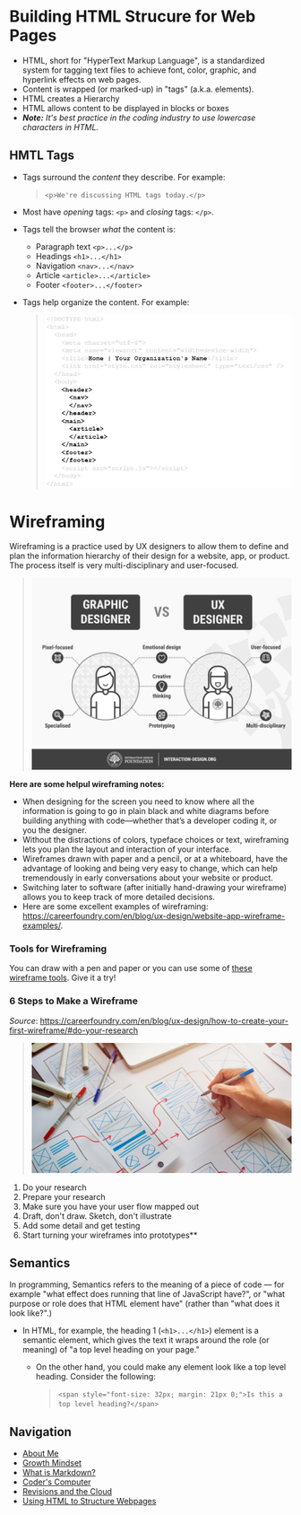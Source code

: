# Building HTML Strucure for Web Pages

- HTML, short for "HyperText Markup Language", is a standardized system for tagging text files to achieve font, color, graphic, and hyperlink effects on web pages.
- Content is wrapped (or marked-up) in "tags" (a.k.a. elements).
- HTML creates a Hierarchy
- HTML allows content to be displayed in blocks or boxes
- ***Note:*** _It's best practice in the coding industry to use lowercase characters in HTML._

## HMTL Tags

- Tags surround the _content_ they describe. For example:
    > `<p>We're discussing HTML tags today.</p>`

- Most have _opening_ tags: `<p>` and _closing_ tags: `</p>`.
- Tags tell the browser _what_ the content is:
  - Paragraph text `<p>...</p>`
  - Headings `<h1>...</h1>`
  - Navigation `<nav>...</nav>`
  - Article `<article>...</article>`
  - Footer `<footer>...</footer>`
- Tags help organize the content. For example:
   > ![Example of HTML structure](/HTML_example.jpg)

# Wireframing

 Wireframing is a practice used by UX designers to allow them to define and plan the information hierarchy of their design for a website, app, or product. The process itself is very multi-disciplinary and user-focused.

 > ![Graphic Designer vs. UX Designer](UX_Designer.jpg)

**Here are some helpul wireframing notes:**

- When designing for the screen you need to know where all the information is going to go in plain black and white diagrams before building anything with code—whether that’s a developer coding it, or you the designer.
- Without the distractions of colors, typeface choices or text, wireframing lets you plan the layout and interaction of your interface.
- Wireframes drawn with paper and a pencil, or at a whiteboard, have the advantage of looking and being very easy to change, which can help tremendously in early conversations about your website or product.
- Switching later to software (after initially hand-drawing your wireframe) allows you to keep track of more detailed decisions.
- Here are some excellent examples of wireframing: <https://careerfoundry.com/en/blog/ux-design/website-app-wireframe-examples/>.

### Tools for Wireframing

You can draw with a pen and paper or you can use some of [these wireframe tools](https://careerfoundry.com/en/blog/ux-design/free-wireframing-tools/). Give it a try!

### 6 Steps to Make a Wireframe

_Source_: <https://careerfoundry.com/en/blog/ux-design/how-to-create-your-first-wireframe/#do-your-research>

> ![draft and sketch a conceptual map](/conceptual_map.jpg)

1. Do your research
2. Prepare your research
3. Make sure you have your user flow mapped out
4. Draft, don't draw. Sketch, don't illustrate
5. Add some detail and get testing
6. Start turning your wireframes into prototypes**

## Semantics

In programming, Semantics refers to the meaning of a piece of code — for example "what effect does running that line of JavaScript have?", or "what purpose or role does that HTML element have" (rather than "what does it look like?".)

- In HTML, for example, the heading 1 (`<h1>...</h1>`) element is a semantic element, which gives the text it wraps around the role (or meaning) of "a top level heading on your page."

  - On the other hand, you could make any element look like a top level heading. Consider the following:

    > `<span style="font-size: 32px; margin: 21px 0;">Is this a top level heading?</span>`

## Navigation

- [About Me](/README.md)
- [Growth Mindset](/Growth_Mindset.md)
- [What is Markdown?](/Learning_Markdown.md)
- [Coder's Computer](/CodersComputer.md)
- [Revisions and the Cloud](/RevisionsandCloud.md)
- [Using HTML to Structure Webpages](/HTML_Structure.md)
